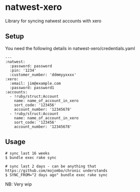 natwest-xero
============

Library for syncing natwest accounts with xero

Setup
-----

You need the following details in natwest-xero/credentials.yaml

    ---
    :natwest:
      :password: password
      :pin: '1234'
      :customer_number: 'ddmmyyxxxx'
    :xero:
      :email: jim@example.com
      :password: password1  
    :accounts:
      - !ruby/struct:Account
        name: name_of_account_in_xero
        sort_code: '123456'
        account_number: '12345678'
      - !ruby/struct:Account
        name: name_of_account_in_xero
        sort_code: '123456'
        account_number: '12345678'


Usage
-----

    # sync last 16 weeks
    $ bundle exec rake sync

    # sync last 2 days - can be anything that https://github.com/mojombo/chronic understands
    $ SYNC_FROM="2 days ago" bundle exec rake sync

NB: Very wip